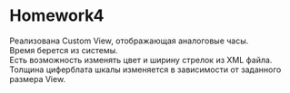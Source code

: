 # Homework4

Реализована Custom View, отображающая аналоговые часы.<br/>
Время берется из системы.<br/>
Есть возможность изменять цвет и ширину стрелок из XML файла.<br/>
Толщина циферблата шкалы изменяется в зависимости от заданного размера View. 

